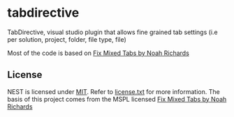tabdirective
============
TabDirective, visual studio plugin that allows fine grained tab settings (i.e per solution, project, folder, file type, file)

Most of the code is based on [Fix Mixed Tabs by Noah Richards](https://github.com/NoahRic/FixMixedTabs)

## License



NEST is licensed under [MIT](http://www.opensource.org/licenses/mit-license.php "Read more about the MIT license form"). Refer to [license.txt](https://github.com/Mpdreamz/NEST/blob/master/src/license.txt) for more information.
The basis of this project comes from the MSPL licensed [Fix Mixed Tabs by Noah Richards](https://github.com/NoahRic/FixMixedTabs)
